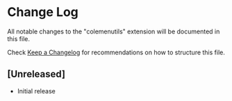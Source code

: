# Change Log

All notable changes to the "colemenutils" extension will be documented in this file.

Check [Keep a Changelog](http://keepachangelog.com/) for recommendations on how to structure this file.

## [Unreleased]

- Initial release